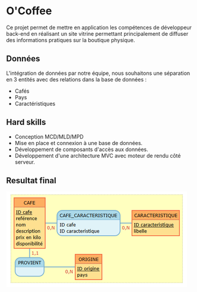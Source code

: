 # O'Coffee

Ce projet permet de mettre en application les compétences de développeur back-end en réalisant un site vitrine permettant principalement de diffuser des informations pratiques sur la boutique physique.

## Données

L'intégration de données par notre équipe, nous souhaitons une séparation en 3 entités avec des relations dans la base de données :

- Cafés
- Pays
- Caractéristiques

## Hard skills

- Conception MCD/MLD/MPD
- Mise en place et connexion à une base de données.
- Développement de composants d'accès aux données.
- Développement d'une architecture MVC avec moteur de rendu côté serveur.

## Resultat final

![CMD](./docs/images/mcd.png)
